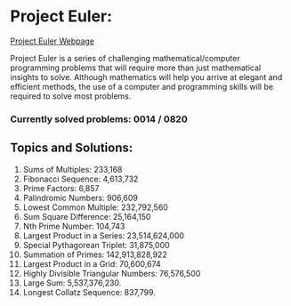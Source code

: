 # Project Euler:

[Project Euler Webpage](https://https://projecteuler.net/)

Project Euler is a series of challenging mathematical/computer programming problems that will require more than just mathematical insights to solve. Although mathematics will help you arrive at elegant and efficient methods, the use of a computer and programming skills will be required to solve most problems.

### Currently solved problems: 0014 / 0820

## Topics and Solutions:

1. Sums of Multiples: 233,168
2. Fibonacci Sequence: 4,613,732
3. Prime Factors: 6,857
4. Palindromic Numbers: 906,609
5. Lowest Common Multiple: 232,792,560
6. Sum Square Difference: 25,164,150
7. Nth Prime Number: 104,743
8. Largest Product in a Series: 23,514,624,000
9. Special Pythagorean Triplet: 31,875,000
10. Summation of Primes: 142,913,828,922
11. Largest Product in a Grid: 70,600,674
12. Highly Divisible Triangular Numbers: 76,576,500
13. Large Sum: 5,537,376,230.
14. Longest Collatz Sequence: 837,799.

